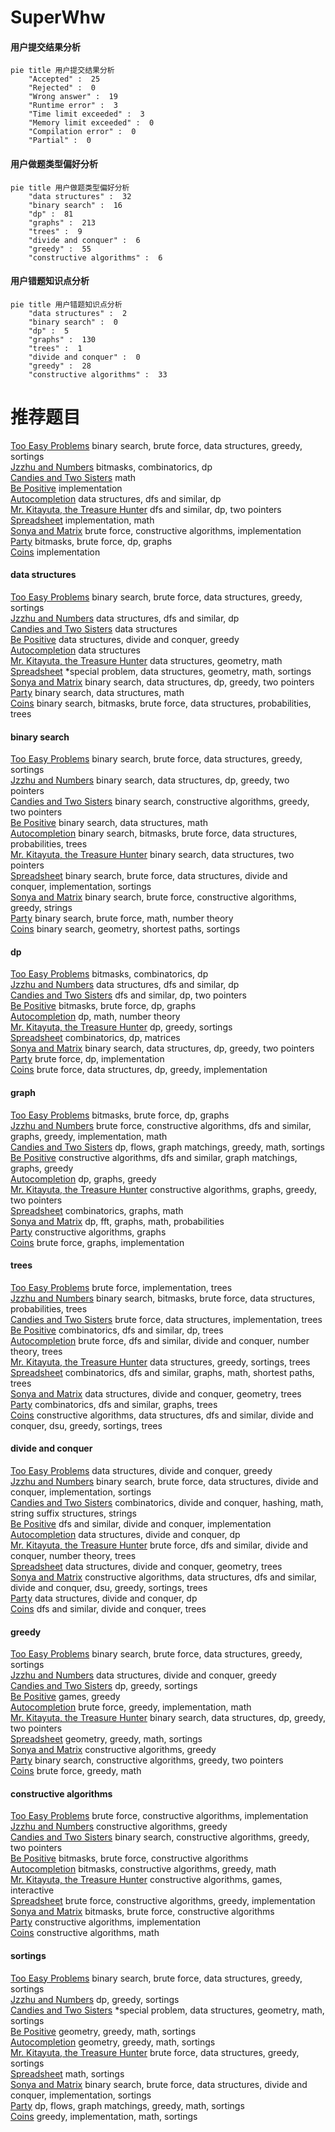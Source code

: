 # SuperWhw
<!-- tabs:start -->
#### **用户提交结果分析**

```mermaid
pie title 用户提交结果分析
    "Accepted" :  25
    "Rejected" :  0
    "Wrong answer" :  19
    "Runtime error" :  3
    "Time limit exceeded" :  3
    "Memory limit exceeded" :  0
    "Compilation error" :  0
    "Partial" :  0
```
#### **用户做题类型偏好分析**

```mermaid
pie title 用户做题类型偏好分析
    "data structures" :  32
    "binary search" :  16
    "dp" :  81
    "graphs" :  213
    "trees" :  9
    "divide and conquer" :  6
    "greedy" :  55
    "constructive algorithms" :  6
```
#### **用户错题知识点分析**

```mermaid
pie title 用户错题知识点分析
    "data structures" :  2
    "binary search" :  0
    "dp" :  5
    "graphs" :  130
    "trees" :  1
    "divide and conquer" :  0
    "greedy" :  28
    "constructive algorithms" :  33
```
<!-- tabs:end -->
# 推荐题目
[Too Easy Problems](http://codeforces.com/problemset/problem/913/D)		binary search,
                        brute force,
                        data structures,
                        greedy,
                        sortings		  
[Jzzhu and Numbers](http://codeforces.com/problemset/problem/449/D)		bitmasks,
                        combinatorics,
                        dp		  
[Candies and Two Sisters](http://codeforces.com/problemset/problem/1335/A)		math		  
[Be Positive](http://codeforces.com/problemset/problem/1130/A)		implementation		  
[Autocompletion](http://codeforces.com/problemset/problem/1312/G)		data structures,
                        dfs and similar,
                        dp		  
[Mr. Kitayuta, the Treasure Hunter](http://codeforces.com/problemset/problem/505/C)		dfs and similar,
                        dp,
                        two pointers		  
[Spreadsheet](http://codeforces.com/problemset/problem/1/B)		implementation,
                        math		  
[Sonya and Matrix](http://codeforces.com/problemset/problem/1004/D)		brute force,
                        constructive algorithms,
                        implementation		  
[Party](http://codeforces.com/problemset/problem/906/C)		bitmasks,
                        brute force,
                        dp,
                        graphs		  
[Coins](http://codeforces.com/problemset/problem/47/B)		implementation		  
<!-- tabs:start -->
#### **data structures**
[Too Easy Problems](http://codeforces.com/problemset/problem/913/D)		binary search,
                        brute force,
                        data structures,
                        greedy,
                        sortings		  
[Jzzhu and Numbers](http://codeforces.com/problemset/problem/1312/G)		data structures,
                        dfs and similar,
                        dp		  
[Candies and Two Sisters](http://codeforces.com/problemset/problem/1010/E)		data structures		  
[Be Positive](http://codeforces.com/problemset/problem/1373/G)		data structures,
                        divide and conquer,
                        greedy		  
[Autocompletion](http://codeforces.com/problemset/problem/643/G)		data structures		  
[Mr. Kitayuta, the Treasure Hunter](https://codeforces.com/contest/651/problem/C)		data structures,
                        geometry,
                        math		  
[Spreadsheet](http://codeforces.com/problemset/problem/1386/B)		*special problem,
                        data structures,
                        geometry,
                        math,
                        sortings		  
[Sonya and Matrix](http://codeforces.com/problemset/problem/1492/C)		binary search,
                        data structures,
                        dp,
                        greedy,
                        two pointers		  
[Party](http://codeforces.com/problemset/problem/1490/G)		binary search,
                        data structures,
                        math		  
[Coins](http://codeforces.com/problemset/problem/1479/D)		binary search,
                        bitmasks,
                        brute force,
                        data structures,
                        probabilities,
                        trees		  
#### **binary search**
[Too Easy Problems](http://codeforces.com/problemset/problem/913/D)		binary search,
                        brute force,
                        data structures,
                        greedy,
                        sortings		  
[Jzzhu and Numbers](http://codeforces.com/problemset/problem/1492/C)		binary search,
                        data structures,
                        dp,
                        greedy,
                        two pointers		  
[Candies and Two Sisters](http://codeforces.com/problemset/problem/1463/D)		binary search,
                        constructive algorithms,
                        greedy,
                        two pointers		  
[Be Positive](http://codeforces.com/problemset/problem/1490/G)		binary search,
                        data structures,
                        math		  
[Autocompletion](http://codeforces.com/problemset/problem/1479/D)		binary search,
                        bitmasks,
                        brute force,
                        data structures,
                        probabilities,
                        trees		  
[Mr. Kitayuta, the Treasure Hunter](http://codeforces.com/problemset/problem/1436/E)		binary search,
                        data structures,
                        two pointers		  
[Spreadsheet](http://codeforces.com/problemset/problem/1461/D)		binary search,
                        brute force,
                        data structures,
                        divide and conquer,
                        implementation,
                        sortings		  
[Sonya and Matrix](http://codeforces.com/problemset/problem/1493/C)		binary search,
                        brute force,
                        constructive algorithms,
                        greedy,
                        strings		  
[Party](http://codeforces.com/problemset/problem/1487/D)		binary search,
                        brute force,
                        math,
                        number theory		  
[Coins](http://codeforces.com/problemset/problem/1486/B)		binary search,
                        geometry,
                        shortest paths,
                        sortings		  
#### **dp**
[Too Easy Problems](http://codeforces.com/problemset/problem/449/D)		bitmasks,
                        combinatorics,
                        dp		  
[Jzzhu and Numbers](http://codeforces.com/problemset/problem/1312/G)		data structures,
                        dfs and similar,
                        dp		  
[Candies and Two Sisters](http://codeforces.com/problemset/problem/505/C)		dfs and similar,
                        dp,
                        two pointers		  
[Be Positive](http://codeforces.com/problemset/problem/906/C)		bitmasks,
                        brute force,
                        dp,
                        graphs		  
[Autocompletion](http://codeforces.com/problemset/problem/1350/B)		dp,
                        math,
                        number theory		  
[Mr. Kitayuta, the Treasure Hunter](http://codeforces.com/problemset/problem/1398/D)		dp,
                        greedy,
                        sortings		  
[Spreadsheet](http://codeforces.com/problemset/problem/917/C)		combinatorics,
                        dp,
                        matrices		  
[Sonya and Matrix](http://codeforces.com/problemset/problem/1492/C)		binary search,
                        data structures,
                        dp,
                        greedy,
                        two pointers		  
[Party](https://codeforces.com/contest/1457/problem/C)		brute force,
                        dp,
                        implementation		  
[Coins](http://codeforces.com/problemset/problem/1491/C)		brute force,
                        data structures,
                        dp,
                        greedy,
                        implementation		  
#### **graph**
[Too Easy Problems](http://codeforces.com/problemset/problem/906/C)		bitmasks,
                        brute force,
                        dp,
                        graphs		  
[Jzzhu and Numbers](http://codeforces.com/problemset/problem/1487/C)		brute force,
                        constructive algorithms,
                        dfs and similar,
                        graphs,
                        greedy,
                        implementation,
                        math		  
[Candies and Two Sisters](http://codeforces.com/problemset/problem/1437/C)		dp,
                        flows,
                        graph matchings,
                        greedy,
                        math,
                        sortings		  
[Be Positive](http://codeforces.com/problemset/problem/1470/D)		constructive algorithms,
                        dfs and similar,
                        graph matchings,
                        graphs,
                        greedy		  
[Autocompletion](http://codeforces.com/problemset/problem/1476/C)		dp,
                        graphs,
                        greedy		  
[Mr. Kitayuta, the Treasure Hunter](http://codeforces.com/problemset/problem/1304/D)		constructive algorithms,
                        graphs,
                        greedy,
                        two pointers		  
[Spreadsheet](http://codeforces.com/problemset/problem/1475/C)		combinatorics,
                        graphs,
                        math		  
[Sonya and Matrix](http://codeforces.com/problemset/problem/553/E)		dp,
                        fft,
                        graphs,
                        math,
                        probabilities		  
[Party](http://codeforces.com/problemset/problem/1495/C)		constructive algorithms,
                        graphs		  
[Coins](http://codeforces.com/problemset/problem/1510/K)		brute force,
                        graphs,
                        implementation		  
#### **trees**
[Too Easy Problems](http://codeforces.com/problemset/problem/960/D)		brute force,
                        implementation,
                        trees		  
[Jzzhu and Numbers](http://codeforces.com/problemset/problem/1479/D)		binary search,
                        bitmasks,
                        brute force,
                        data structures,
                        probabilities,
                        trees		  
[Candies and Two Sisters](http://codeforces.com/problemset/problem/1511/C)		brute force,
                        data structures,
                        implementation,
                        trees		  
[Be Positive](http://codeforces.com/problemset/problem/1499/F)		combinatorics,
                        dfs and similar,
                        dp,
                        trees		  
[Autocompletion](http://codeforces.com/problemset/problem/1491/E)		brute force,
                        dfs and similar,
                        divide and conquer,
                        number theory,
                        trees		  
[Mr. Kitayuta, the Treasure Hunter](http://codeforces.com/problemset/problem/1466/D)		data structures,
                        greedy,
                        sortings,
                        trees		  
[Spreadsheet](http://codeforces.com/problemset/problem/1495/D)		combinatorics,
                        dfs and similar,
                        graphs,
                        math,
                        shortest paths,
                        trees		  
[Sonya and Matrix](http://codeforces.com/problemset/problem/1303/G)		data structures,
                        divide and conquer,
                        geometry,
                        trees		  
[Party](http://codeforces.com/problemset/problem/1454/E)		combinatorics,
                        dfs and similar,
                        graphs,
                        trees		  
[Coins](http://codeforces.com/problemset/problem/1494/D)		constructive algorithms,
                        data structures,
                        dfs and similar,
                        divide and conquer,
                        dsu,
                        greedy,
                        sortings,
                        trees		  
#### **divide and conquer**
[Too Easy Problems](http://codeforces.com/problemset/problem/1373/G)		data structures,
                        divide and conquer,
                        greedy		  
[Jzzhu and Numbers](http://codeforces.com/problemset/problem/1461/D)		binary search,
                        brute force,
                        data structures,
                        divide and conquer,
                        implementation,
                        sortings		  
[Candies and Two Sisters](http://codeforces.com/problemset/problem/1466/G)		combinatorics,
                        divide and conquer,
                        hashing,
                        math,
                        string suffix structures,
                        strings		  
[Be Positive](http://codeforces.com/problemset/problem/1490/D)		dfs and similar,
                        divide and conquer,
                        implementation		  
[Autocompletion](https://codeforces.com/contest/1483/problem/C)		data structures,
                        divide and conquer,
                        dp		  
[Mr. Kitayuta, the Treasure Hunter](http://codeforces.com/problemset/problem/1491/E)		brute force,
                        dfs and similar,
                        divide and conquer,
                        number theory,
                        trees		  
[Spreadsheet](http://codeforces.com/problemset/problem/1303/G)		data structures,
                        divide and conquer,
                        geometry,
                        trees		  
[Sonya and Matrix](http://codeforces.com/problemset/problem/1494/D)		constructive algorithms,
                        data structures,
                        dfs and similar,
                        divide and conquer,
                        dsu,
                        greedy,
                        sortings,
                        trees		  
[Party](http://codeforces.com/problemset/problem/1482/E)		data structures,
                        divide and conquer,
                        dp		  
[Coins](http://codeforces.com/problemset/problem/566/C)		dfs and similar,
                        divide and conquer,
                        trees		  
#### **greedy**
[Too Easy Problems](http://codeforces.com/problemset/problem/913/D)		binary search,
                        brute force,
                        data structures,
                        greedy,
                        sortings		  
[Jzzhu and Numbers](http://codeforces.com/problemset/problem/1373/G)		data structures,
                        divide and conquer,
                        greedy		  
[Candies and Two Sisters](http://codeforces.com/problemset/problem/1398/D)		dp,
                        greedy,
                        sortings		  
[Be Positive](http://codeforces.com/problemset/problem/980/C)		games,
                        greedy		  
[Autocompletion](http://codeforces.com/problemset/problem/1471/B)		brute force,
                        greedy,
                        implementation,
                        math		  
[Mr. Kitayuta, the Treasure Hunter](http://codeforces.com/problemset/problem/1492/C)		binary search,
                        data structures,
                        dp,
                        greedy,
                        two pointers		  
[Spreadsheet](https://codeforces.com/contest/1496/problem/C)		geometry,
                        greedy,
                        math,
                        sortings		  
[Sonya and Matrix](http://codeforces.com/problemset/problem/1493/A)		constructive algorithms,
                        greedy		  
[Party](http://codeforces.com/problemset/problem/1463/D)		binary search,
                        constructive algorithms,
                        greedy,
                        two pointers		  
[Coins](http://codeforces.com/problemset/problem/1462/C)		brute force,
                        greedy,
                        math		  
#### **constructive algorithms**
[Too Easy Problems](http://codeforces.com/problemset/problem/1004/D)		brute force,
                        constructive algorithms,
                        implementation		  
[Jzzhu and Numbers](http://codeforces.com/problemset/problem/1493/A)		constructive algorithms,
                        greedy		  
[Candies and Two Sisters](http://codeforces.com/problemset/problem/1463/D)		binary search,
                        constructive algorithms,
                        greedy,
                        two pointers		  
[Be Positive](https://codeforces.com/contest/1456/problem/B)		bitmasks,
                        brute force,
                        constructive algorithms		  
[Autocompletion](http://codeforces.com/problemset/problem/1492/D)		bitmasks,
                        constructive algorithms,
                        greedy,
                        math		  
[Mr. Kitayuta, the Treasure Hunter](https://codeforces.com/contest/1504/problem/D)		constructive algorithms,
                        games,
                        interactive		  
[Spreadsheet](https://codeforces.com/contest/1483/problem/A)		brute force,
                        constructive algorithms,
                        greedy,
                        implementation		  
[Sonya and Matrix](https://codeforces.com/contest/1457/problem/D)		bitmasks,
                        brute force,
                        constructive algorithms		  
[Party](http://codeforces.com/problemset/problem/1513/A)		constructive algorithms,
                        implementation		  
[Coins](http://codeforces.com/problemset/problem/1473/C)		constructive algorithms,
                        math		  
#### **sortings**
[Too Easy Problems](http://codeforces.com/problemset/problem/913/D)		binary search,
                        brute force,
                        data structures,
                        greedy,
                        sortings		  
[Jzzhu and Numbers](http://codeforces.com/problemset/problem/1398/D)		dp,
                        greedy,
                        sortings		  
[Candies and Two Sisters](http://codeforces.com/problemset/problem/1386/B)		*special problem,
                        data structures,
                        geometry,
                        math,
                        sortings		  
[Be Positive](https://codeforces.com/contest/1496/problem/C)		geometry,
                        greedy,
                        math,
                        sortings		  
[Autocompletion](http://codeforces.com/problemset/problem/1495/A)		geometry,
                        greedy,
                        math,
                        sortings		  
[Mr. Kitayuta, the Treasure Hunter](http://codeforces.com/problemset/problem/1497/A)		brute force,
                        data structures,
                        greedy,
                        sortings		  
[Spreadsheet](http://codeforces.com/problemset/problem/1427/A)		math,
                        sortings		  
[Sonya and Matrix](http://codeforces.com/problemset/problem/1461/D)		binary search,
                        brute force,
                        data structures,
                        divide and conquer,
                        implementation,
                        sortings		  
[Party](http://codeforces.com/problemset/problem/1437/C)		dp,
                        flows,
                        graph matchings,
                        greedy,
                        math,
                        sortings		  
[Coins](http://codeforces.com/problemset/problem/1473/A)		greedy,
                        implementation,
                        math,
                        sortings		  
<!-- tabs:end -->
